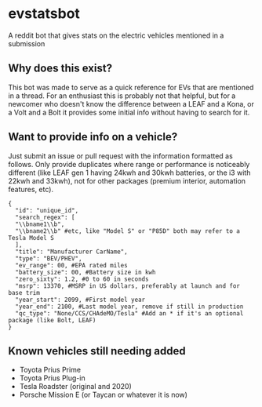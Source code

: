 # evstatsbot
A reddit bot that gives stats on the electric vehicles mentioned in a submission

## Why does this exist?
This bot was made to serve as a quick reference for EVs that are mentioned in a thread. For an enthusiast this is probably not that helpful, but for a newcomer who doesn't know the difference between a LEAF and a Kona, or a Volt and a Bolt it provides some initial info without having to search for it.

## Want to provide info on a vehicle?
Just submit an issue or pull request with the information formatted as follows. Only provide duplicates where range or performance is noticeably different (like LEAF gen 1 having 24kwh and 30kwh batteries, or the i3 with 22kwh and 33kwh), not for other packages (premium interior, automation features, etc).

```
{
  "id": "unique_id",
  "search_regex": [
  "\\bname1\\b",
  "\\bname2\\b" #etc, like "Model S" or "P85D" both may refer to a Tesla Model S
  ],
  "title": "Manufacturer CarName",
  "type": "BEV/PHEV",
  "ev_range": 00, #EPA rated miles
  "battery_size": 00, #Battery size in kwh
  "zero_sixty": 1.2, #0 to 60 in seconds
  "msrp": 13370, #MSRP in US dollars, preferably at launch and for base trim
  "year_start": 2099, #First model year
  "year_end": 2100, #Last model year, remove if still in production
  "qc_type": "None/CCS/CHAdeMO/Tesla" #Add an * if it's an optional package (like Bolt, LEAF)
}
```

## Known vehicles still needing added
- Toyota Prius Prime
- Toyota Prius Plug-in
- Tesla Roadster (original and 2020)
- Porsche Mission E (or Taycan or whatever it is now)

